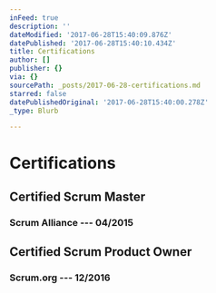 ```yaml
---
inFeed: true
description: ''
dateModified: '2017-06-28T15:40:09.876Z'
datePublished: '2017-06-28T15:40:10.434Z'
title: Certifications
author: []
publisher: {}
via: {}
sourcePath: _posts/2017-06-28-certifications.md
starred: false
datePublishedOriginal: '2017-06-28T15:40:00.278Z'
_type: Blurb

---
```

# Certifications

## Certified Scrum Master

### Scrum Alliance --- 04/2015

## Certified Scrum Product Owner

### Scrum.org --- 12/2016